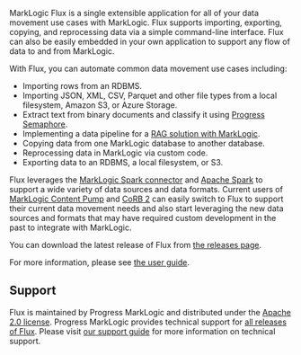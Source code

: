 MarkLogic Flux is a single extensible application for all of your data movement use cases with MarkLogic.
Flux supports importing, exporting, copying, and reprocessing data via a simple command-line interface.
Flux can also be easily embedded in your own application to support any flow of data to and from MarkLogic.

With Flux, you can automate common data movement use cases including:

- Importing rows from an RDBMS.
- Importing JSON, XML, CSV, Parquet and other file types from a local filesystem, Amazon S3, or Azure Storage.
- Extract text from binary documents and classify it using [Progress Semaphore](https://www.progress.com/semaphore).
- Implementing a data pipeline for a [RAG solution with MarkLogic](https://www.progress.com/marklogic/solutions/generative-ai).
- Copying data from one MarkLogic database to another database.
- Reprocessing data in MarkLogic via custom code.
- Exporting data to an RDBMS, a local filesystem, or S3.

Flux leverages the [MarkLogic Spark connector](https://github.com/marklogic/marklogic-spark-connector) and
[Apache Spark](https://spark.apache.org/) to support a wide variety of data sources and data formats. Current users of 
[MarkLogic Content Pump](https://developer.marklogic.com/products/mlcp/) and
[CoRB 2](https://developer.marklogic.com/code/corb/) can easily switch to Flux to support their current data movement needs and also start leveraging
the new data sources and formats that may have required custom development in the past to integrate with 
MarkLogic.

You can download the latest release of Flux from [the releases page](https://github.com/marklogic/flux/releases).

For more information, please see [the user guide](https://marklogic.github.io/flux/).

## Support

Flux is maintained by Progress MarkLogic and distributed under the 
[Apache 2.0 license](https://github.com/marklogic/flux/blob/LICENSE). 
Progress MarkLogic provides technical support for [all releases of Flux](https://github.com/marklogic/flux/releases). 
Please visit [our support guide](https://community.progress.com/s/products/marklogic/support-guide) for more 
information on technical support. 
